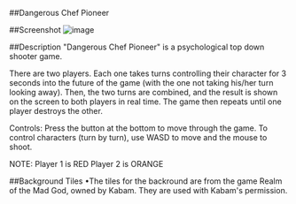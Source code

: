 ##Dangerous Chef Pioneer

##Screenshot
![image](http://i.imgur.com/NiVFTu3.png)

##Description
"Dangerous Chef Pioneer" is a psychological top down shooter game.

There are two players. Each one takes turns controlling their character for 3 seconds into the future of the game (with the one not taking his/her turn looking away). Then, the two turns are combined, and the result is shown on the screen to both players in real time. The game then repeats until one player destroys the other.

Controls:
Press the button at the bottom to move through the game.
To control characters (turn by turn), use WASD to move and the mouse to shoot.

NOTE:
Player 1 is RED
Player 2 is ORANGE

##Background Tiles
•The tiles for the backround are from the game Realm of the Mad God, owned by Kabam. They are used with Kabam's permission.
